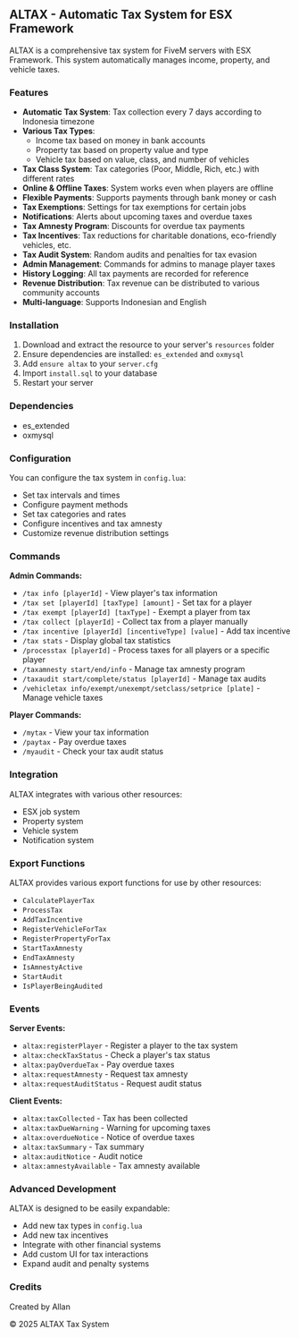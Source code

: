 ## ALTAX - Automatic Tax System for ESX Framework

ALTAX is a comprehensive tax system for FiveM servers with ESX Framework. This system automatically manages income, property, and vehicle taxes.

### Features

- **Automatic Tax System**: Tax collection every 7 days according to Indonesia timezone
- **Various Tax Types**:
  - Income tax based on money in bank accounts
  - Property tax based on property value and type
  - Vehicle tax based on value, class, and number of vehicles
- **Tax Class System**: Tax categories (Poor, Middle, Rich, etc.) with different rates
- **Online & Offline Taxes**: System works even when players are offline
- **Flexible Payments**: Supports payments through bank money or cash
- **Tax Exemptions**: Settings for tax exemptions for certain jobs
- **Notifications**: Alerts about upcoming taxes and overdue taxes
- **Tax Amnesty Program**: Discounts for overdue tax payments
- **Tax Incentives**: Tax reductions for charitable donations, eco-friendly vehicles, etc.
- **Tax Audit System**: Random audits and penalties for tax evasion
- **Admin Management**: Commands for admins to manage player taxes
- **History Logging**: All tax payments are recorded for reference
- **Revenue Distribution**: Tax revenue can be distributed to various community accounts
- **Multi-language**: Supports Indonesian and English

### Installation

1. Download and extract the resource to your server's `resources` folder
2. Ensure dependencies are installed: `es_extended` and `oxmysql`
3. Add `ensure altax` to your `server.cfg`
4. Import `install.sql` to your database
5. Restart your server

### Dependencies

- es_extended
- oxmysql

### Configuration

You can configure the tax system in `config.lua`:

- Set tax intervals and times
- Configure payment methods
- Set tax categories and rates
- Configure incentives and tax amnesty
- Customize revenue distribution settings

### Commands

**Admin Commands:**
- `/tax info [playerId]` - View player's tax information
- `/tax set [playerId] [taxType] [amount]` - Set tax for a player
- `/tax exempt [playerId] [taxType]` - Exempt a player from tax
- `/tax collect [playerId]` - Collect tax from a player manually
- `/tax incentive [playerId] [incentiveType] [value]` - Add tax incentive
- `/tax stats` - Display global tax statistics
- `/processtax [playerId]` - Process taxes for all players or a specific player
- `/taxamnesty start/end/info` - Manage tax amnesty program
- `/taxaudit start/complete/status [playerId]` - Manage tax audits
- `/vehicletax info/exempt/unexempt/setclass/setprice [plate]` - Manage vehicle taxes

**Player Commands:**
- `/mytax` - View your tax information
- `/paytax` - Pay overdue taxes
- `/myaudit` - Check your tax audit status

### Integration

ALTAX integrates with various other resources:
- ESX job system
- Property system
- Vehicle system
- Notification system

### Export Functions

ALTAX provides various export functions for use by other resources:
- `CalculatePlayerTax`
- `ProcessTax`
- `AddTaxIncentive`
- `RegisterVehicleForTax`
- `RegisterPropertyForTax`
- `StartTaxAmnesty`
- `EndTaxAmnesty`
- `IsAmnestyActive`
- `StartAudit`
- `IsPlayerBeingAudited`

### Events

**Server Events:**
- `altax:registerPlayer` - Register a player to the tax system
- `altax:checkTaxStatus` - Check a player's tax status
- `altax:payOverdueTax` - Pay overdue taxes
- `altax:requestAmnesty` - Request tax amnesty
- `altax:requestAuditStatus` - Request audit status

**Client Events:**
- `altax:taxCollected` - Tax has been collected
- `altax:taxDueWarning` - Warning for upcoming taxes
- `altax:overdueNotice` - Notice of overdue taxes
- `altax:taxSummary` - Tax summary
- `altax:auditNotice` - Audit notice
- `altax:amnestyAvailable` - Tax amnesty available

### Advanced Development

ALTAX is designed to be easily expandable:
- Add new tax types in `config.lua`
- Add new tax incentives
- Integrate with other financial systems
- Add custom UI for tax interactions
- Expand audit and penalty systems

### Credits

Created by Allan

© 2025 ALTAX Tax System
